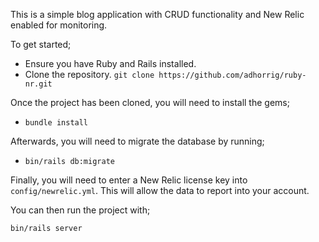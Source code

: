 This is a simple blog application with CRUD functionality and New Relic enabled for monitoring.

To get started;

* Ensure you have Ruby and Rails installed.
* Clone the repository. `git clone https://github.com/adhorrig/ruby-nr.git`

Once the project has been cloned, you will need to install the gems;

* `bundle install`

Afterwards, you will need to migrate the database by running;

* `bin/rails db:migrate`

Finally, you will need to enter a New Relic license key into `config/newrelic.yml`. This will allow the data to report into your account.

You can then run the project with;

`bin/rails server`
